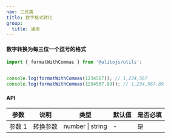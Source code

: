 ```yaml
---
nav: 工具类
title: 数字格式转化
group:
  title: 通用
---
```


#### 数字转换为每三位一个逗号的格式

```js
import { formatWithCommas } from '@alitojs/utils';


console.log(formatWithCommas(1234567)); // 1,234,567
console.log(formatWithCommas(1234567.89)); // 1,234,567.89
```

#### API

| 参数   | 说明     | 类型             | 默认值 | 是否必填 |
| ------ | -------- | ---------------- | ------ | -------- |
| 参数 1 | 转换参数 | number \| string | -      | 是       |
